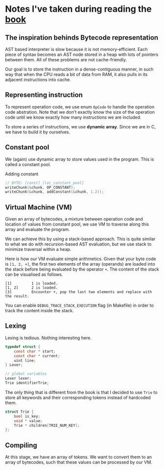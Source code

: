 # Notes I've taken during reading the [book](https://craftinginterpreters.com)
## The inspiration behinds Bytecode representation
AST based interpreter is slow because it is not memory-efficient. Each piece of syntax becomes an AST node stored in a heap with lots of pointers between them. All of these problems are not cache-friendly.

Our goal is to store the instruction in a dense-contiguous manner, in such way that when the CPU reads a bit of data from RAM, it also pulls in its adjacent instructions into cache. 

## Representing instruction
To represent operation code, we use enum `OpCode` to handle the operation code abstration. Note that we don't exactly know the size of the operation code until we know exactly how many instructions we are included.

To store a series of instructions, we use **dynamic array**. Since we are in C, we have to build it by ourselves.  

## Constant pool
We (again) use dynamic array to store values used in the program. This is called a constant pool.

Adding constant
```C
// BYTE: [const] [loc_constant_pool]
writeChunk(&chunk, OP_CONSTANT);
writeChunk(&chunk, addConstant(&chunk, 1.2));
```

## Virtual Machine (VM)
Given an array of bytecodes, a mixture between operation code and location of values from constant pool, we use VM to traverse along this array and evaluate the program.

We can achieve this by using a stack-based approach. This is quite similar to what we do with recursion-based AST evaluation, but we use stack to minimize traversal within a heap.

Here is how our VM evaluate simple arithmetics. Given that your byte code is `[1, 2, +]`, the first two elements of the array (operands) are loaded into the stack before being evaluated by the operator `+`.
The content of the stack can be visualised as follows.

``` 
[1]         1 is loaded.
[1, 2]      2 is loaded.
[3]         Encounter +, pop the last two elements and replace with the result.
```
You can enable `DEBUG_TRACE_STACK_EXECUTION` flag (in Makefile) in order to track the content inside the stack.  

## Lexing
Lexing is tedious. Nothing interesting here. 
```c
typedef struct {
    const char * start;
    const char * current;
    uint line;
} Lexer;

// global variables
Lexer lexer; 
Trie identifierTrie;
```
The only thing that is different from the book is that I decided to use `Trie` to store all keywords and their corresponding tokens instead of hardcoded them.
```c
struct Trie {
    bool is_key;
    void * value;
    Trie * children[TRIE_NUM_KEY];
};
```

## Compiling
At this stage, we have an array of tokens. We want to convert them to an array of bytecodes, such that these values can be processed by our VM.